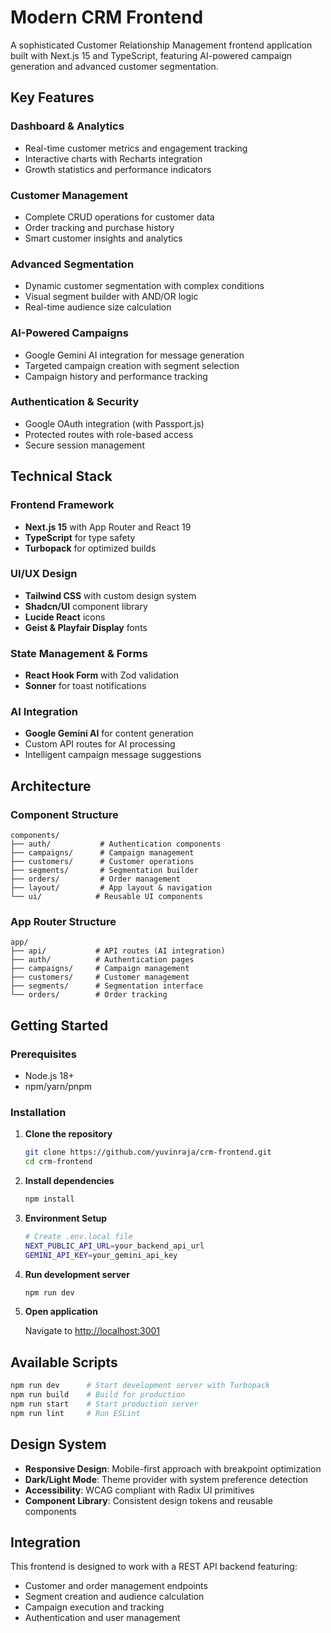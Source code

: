 # Modern CRM Frontend

A sophisticated Customer Relationship Management frontend application built with Next.js 15 and TypeScript, featuring AI-powered campaign generation and advanced customer segmentation.

## Key Features

### **Dashboard & Analytics**

- Real-time customer metrics and engagement tracking
- Interactive charts with Recharts integration
- Growth statistics and performance indicators

### **Customer Management**

- Complete CRUD operations for customer data
- Order tracking and purchase history
- Smart customer insights and analytics

### **Advanced Segmentation**

- Dynamic customer segmentation with complex conditions
- Visual segment builder with AND/OR logic
- Real-time audience size calculation

### **AI-Powered Campaigns**

- Google Gemini AI integration for message generation
- Targeted campaign creation with segment selection
- Campaign history and performance tracking

### **Authentication & Security**

- Google OAuth integration (with Passport.js)
- Protected routes with role-based access
- Secure session management

## Technical Stack

### **Frontend Framework**

- **Next.js 15** with App Router and React 19
- **TypeScript** for type safety
- **Turbopack** for optimized builds

### **UI/UX Design**

- **Tailwind CSS** with custom design system
- **Shadcn/UI** component library
- **Lucide React** icons
- **Geist & Playfair Display** fonts

### **State Management & Forms**

- **React Hook Form** with Zod validation
- **Sonner** for toast notifications

### **AI Integration**

- **Google Gemini AI** for content generation
- Custom API routes for AI processing
- Intelligent campaign message suggestions

## Architecture

### **Component Structure**

```text
components/
├── auth/           # Authentication components
├── campaigns/      # Campaign management
├── customers/      # Customer operations
├── segments/       # Segmentation builder
├── orders/         # Order management
├── layout/         # App layout & navigation
└── ui/            # Reusable UI components
```

### **App Router Structure**

```text
app/
├── api/           # API routes (AI integration)
├── auth/          # Authentication pages
├── campaigns/     # Campaign management
├── customers/     # Customer management
├── segments/      # Segmentation interface
└── orders/        # Order tracking
```

## Getting Started

### Prerequisites

- Node.js 18+
- npm/yarn/pnpm

### Installation

1. **Clone the repository**

   ```bash
   git clone https://github.com/yuvinraja/crm-frontend.git
   cd crm-frontend
   ```

2. **Install dependencies**

   ```bash
   npm install
   ```

3. **Environment Setup**

   ```bash
   # Create .env.local file
   NEXT_PUBLIC_API_URL=your_backend_api_url
   GEMINI_API_KEY=your_gemini_api_key
   ```

4. **Run development server**

   ```bash
   npm run dev
   ```

5. **Open application**

   Navigate to [http://localhost:3001](http://localhost:3001)

## Available Scripts

```bash
npm run dev      # Start development server with Turbopack
npm run build    # Build for production
npm run start    # Start production server
npm run lint     # Run ESLint
```

## Design System

- **Responsive Design**: Mobile-first approach with breakpoint optimization
- **Dark/Light Mode**: Theme provider with system preference detection
- **Accessibility**: WCAG compliant with Radix UI primitives
- **Component Library**: Consistent design tokens and reusable components

## Integration

This frontend is designed to work with a REST API backend featuring:

- Customer and order management endpoints
- Segment creation and audience calculation
- Campaign execution and tracking
- Authentication and user management
